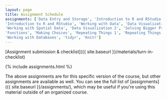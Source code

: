 ```yaml
---
layout: page
title: Assignment Schedule
assignments: ['Data Entry and Storage', 'Introduction to R and RStudio',
'Introduction to R and RStudio', 'Working with Data', 'Data Visualization',
'Working with Spatial Data', 'Data Visualization 2', 'Solving Bigger Problems', 
'Functions', 'Making Choices', 'Repeating Things 1', 'Repeating Things 2', 'Version Control',
'Working with Databases', 'tidyr', 'Knitr']
---
```


[Assignment submission & checklist]({{ site.baseurl }}/materials/turn-in-checklist)

{% include assignments.html %}

The above assignments are for this specific version of the course, but other
assignments are available as well. You can see the full list of
[assignments]({{ site.baseurl }}/assignments/), which may be useful if you're using this material
outside of an organized course.

<!-- Schedule Management
- Update the `assignments:` list with `title:` from `assignments/` files. 
- Add 'Template' to `assignments:` to view the course template from `docs/`. 
- The remaining content should be left AS IS.
-->
